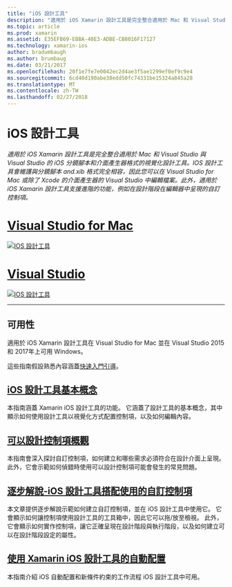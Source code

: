 ```yaml
---
title: "iOS 設計工具"
description: "適用於 iOS Xamarin 設計工具是完全整合適用於 Mac 和 Visual Studio 與 Visual Studio 的 iOS 分鏡腳本和介面產生器格式的視覺化設計工具。 IOS 設計工具會維護與分鏡腳本 and.xib 格式完全相容，因此您可以在 Visual Studio for Mac 或除了 Xcode 的介面產生器的 Visual Studio 中編輯檔案。 此外，適用於 iOS Xamarin 設計工具支援進階的功能，例如在設計階段在編輯器中呈現的自訂控制項。"
ms.topic: article
ms.prod: xamarin
ms.assetid: E35EFB69-EBBA-40E3-ADBE-CB8016F17127
ms.technology: xamarin-ios
author: bradumbaugh
ms.author: brumbaug
ms.date: 03/21/2017
ms.openlocfilehash: 20f1e7fe7e0042ec2d4ae3f5ae1299ef0ef9c9e4
ms.sourcegitcommit: 6cd40d190abe38edd50fc74331be15324a845a28
ms.translationtype: MT
ms.contentlocale: zh-TW
ms.lasthandoff: 02/27/2018
---
```

# <a name="ios-designer"></a>iOS 設計工具

_適用於 iOS Xamarin 設計工具是完全整合適用於 Mac 和 Visual Studio 與 Visual Studio 的 iOS 分鏡腳本和介面產生器格式的視覺化設計工具。IOS 設計工具會維護與分鏡腳本 and.xib 格式完全相容，因此您可以在 Visual Studio for Mac 或除了 Xcode 的介面產生器的 Visual Studio 中編輯檔案。此外，適用於 iOS Xamarin 設計工具支援進階的功能，例如在設計階段在編輯器中呈現的自訂控制項。_

# <a name="visual-studio-for-mactabvsmac"></a>[Visual Studio for Mac](#tab/vsmac)


[![](images/designer-new1.png "IOS 設計工具")](images/designer-new1.png)


# <a name="visual-studiotabvswin"></a>[Visual Studio](#tab/vswin)


[![](images/designer-vs.png "IOS 設計工具")](images/designer-vs.png)


-----

## <a name="availability"></a>可用性

適用於 iOS Xamarin 設計工具在 Visual Studio for Mac 並在 Visual Studio 2015 和 2017年上可用 Windows。

這些指南假設熟悉內容涵蓋[快速入門引導](~/ios/get-started/index.md)。


## <a name="ios-designer-basicsintroductionmd"></a>[iOS 設計工具基本概念](introduction.md)

本指南涵蓋 Xamarin iOS 設計工具的功能。 它涵蓋了設計工具的基本概念，其中顯示如何使用設計工具以視覺化方式配置控制項，以及如何編輯內容。

##  <a name="designable-controls-overviewios-designable-controls-overviewmd"></a>[可以設計控制項概觀](ios-designable-controls-overview.md)

本指南會深入探討自訂控制項，如何建立和哪些需求必須符合在設計介面上呈現。 此外，它會示範如何偵錯時使用可以設計控制項可能會發生的常見問題。

##  <a name="walkthrough---using-custom-controls-with-ios-designerios-designable-controls-walkthroughmd"></a>[逐步解說-iOS 設計工具搭配使用的自訂控制項](ios-designable-controls-walkthrough.md)

本文章提供逐步解說示範如何建立自訂控制項，並在 iOS 設計工具中使用它。 它會顯示如何讓控制項使用設計工具的工具箱中，因此它可以拖/放至檢視。 此外，它會顯示如何實作控制項，讓它正確呈現在設計階段與執行階段，以及如何建立可以在設計階段設定的屬性。

##  <a name="auto-layout-with-the-xamarin-ios-designerdesigner-auto-layoutmd"></a>[使用 Xamarin iOS 設計工具的自動配置](designer-auto-layout.md)

本指南介紹 iOS 自動配置和新條件約束的工作流程 iOS 設計工具中可用。
